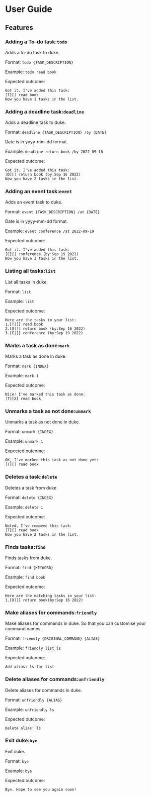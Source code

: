 # User Guide

## Features 

### Adding a To-do task:`todo`

Adds a to-do task to duke.

Format: `todo {TASK_DESCRIPTION}`

Example:
`todo read book`

Expected outcome:

```
Got it. I've added this task:
[T][] read book
Now you have 1 tasks in the list.
```

### Adding a deadline task:`deadline`

Adds a deadline task to duke.

Format: `deadline {TASK_DESCRIPTION} /by {DATE}`

Date is in yyyy-mm-dd format.

Example:
`deadline return book /by 2022-09-16`

Expected outcome:

```
Got it. I've added this task:
[D][] return book (by:Sep 16 2022)
Now you have 2 tasks in the list.
```

### Adding an event task:`event`

Adds an event task to duke.

Format: `event {TASK_DESCRIPTION} /at {DATE}`

Date is in yyyy-mm-dd format.

Example:
`event conference /at 2022-09-19`

Expected outcome:

```
Got it. I've added this task:
[E][] conference (by:Sep 19 2022)
Now you have 3 tasks in the list.
```

### Listing all tasks:`list`

List all tasks in duke.

Format: `list`

Example:
`list`

Expected outcome:

```
Here are the tasks in your list:
1.[T][] read book
2.[D][] return book (by:Sep 16 2022)
3.[E][] conference (by:Sep 19 2022)
```

### Marks a task as done:`mark`

Marks a task as done in duke.

Format: `mark {INDEX}`

Example:
`mark 1`

Expected outcome:

```
Nice! I've marked this task as done:
[T][X] read book
```

### Unmarks a task as not done:`unmark`

Unmarks a task as not done in duke.

Format: `unmark {INDEX}`

Example:
`unmark 1`

Expected outcome:

```
OK, I've marked this task as not done yet:
[T][] read book
```
### Deletes a task:`delete`

Deletes a task from duke.

Format: `delete {INDEX}`

Example:
`delete 1`

Expected outcome:

```
Noted, I've removed this task:
[T][] read book
Now you have 2 tasks in the list.
```

### Finds tasks:`find`

Finds tasks from duke.

Format: `find {KEYWORD}`

Example:
`find book`

Expected outcome:

```
Here are the matching tasks in your list:
1.[D][] return book(by:Sep 16 2022)
```

### Make aliases for commands:`friendly`

Make aliases for commands in duke.
So that you can customise your command names.

Format: `friendly {ORIGINAL_COMMAND} {ALIAS}`

Example:
`friendly list ls`

Expected outcome:

```
Add alias: ls for list
```

### Delete aliases for commands:`unfriendly`

Delete aliases for commands in duke.

Format: `unfriendly {ALIAS}`

Example:
`unfriendly ls`

Expected outcome:

```
Delete alias: ls
```

### Exit duke:`bye`

Exit duke.

Format: `bye`

Example:
`bye`

Expected outcome:

```
Bye. Hope to see you again soon!
```
